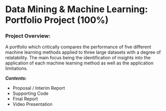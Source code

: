 # Data Mining & Machine Learning: Portfolio Project (100%) #
### Project Overview: ### 
A portfolio which critically compares the performance of five different machine learning methods applied to 
three large datasets with a degree of relatability. 
The main focus being the identification of insights into the application of each machine learning method as well as the
application limitations. 

***Contents:***
- Proposal / Interim Report 
- Supporting Code
- Final Report 
- Video Presentation

